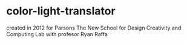 color-light-translator
======================
created in 2012 for 
Parsons The New School for Design
Creativity and Computing Lab with profesor Ryan Raffa
